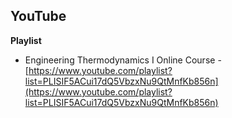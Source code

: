 ## YouTube 

**Playlist**

- Engineering Thermodynamics I Online Course - [https://www.youtube.com/playlist?list=PLISIF5ACui17dQ5VbzxNu9QtMnfKb856n](https://www.youtube.com/playlist?list=PLISIF5ACui17dQ5VbzxNu9QtMnfKb856n)
